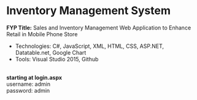 # Inventory Management System
**FYP Title:** Sales and Inventory Management Web Application to Enhance Retail in Mobile Phone Store
- Technologies: C#, JavaScript, XML, HTML, CSS, ASP.NET, Datatable.net, Google Chart
- Tools: Visual Studio 2015, Github
<br><br>

**starting at login.aspx**\
username: admin\
password: admin
